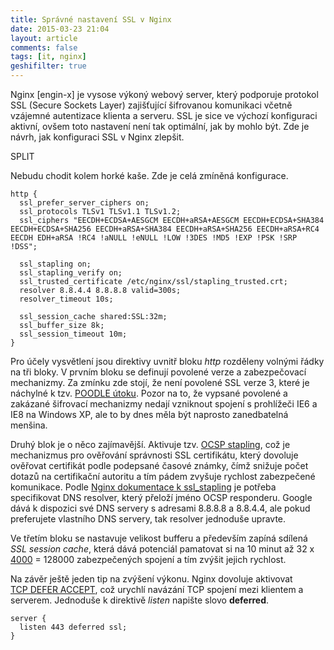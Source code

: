```yaml
---
title: Správné nastavení SSL v Nginx
date: 2015-03-23 21:04
layout: article
comments: false
tags: [it, nginx]
geshifilter: true
---
```


Nginx [engin-x] je vysose výkoný webový server, který podporuje protokol SSL (Secure Sockets Layer) zajišťující šifrovanou komunikaci včetně vzájemné autentizace klienta a serveru. SSL je sice ve výchozí konfiguraci aktivní, ovšem toto nastavení není tak optimální, jak by mohlo být. Zde je návrh, jak konfiguraci SSL v Nginx zlepšit.

SPLIT

Nebudu chodit kolem horké kaše. Zde je celá zmíněná konfigurace.

```
http {
  ssl_prefer_server_ciphers on;
  ssl_protocols TLSv1 TLSv1.1 TLSv1.2;
  ssl_ciphers "EECDH+ECDSA+AESGCM EECDH+aRSA+AESGCM EECDH+ECDSA+SHA384 EECDH+ECDSA+SHA256 EECDH+aRSA+SHA384 EECDH+aRSA+SHA256 EECDH+aRSA+RC4 EECDH EDH+aRSA !RC4 !aNULL !eNULL !LOW !3DES !MD5 !EXP !PSK !SRP !DSS";

  ssl_stapling on;
  ssl_stapling_verify on;
  ssl_trusted_certificate /etc/nginx/ssl/stapling_trusted.crt;
  resolver 8.8.4.4 8.8.8.8 valid=300s;
  resolver_timeout 10s;

  ssl_session_cache shared:SSL:32m;
  ssl_buffer_size 8k;
  ssl_session_timeout 10m;
}
```

Pro účely vysvětlení jsou direktivy uvnitř bloku *http* rozděleny volnými řádky na tři bloky.
V prvním bloku se definují povolené verze a zabezpečovací mechanizmy. Za zmínku zde stojí, že není povolené SSL verze 3, které je náchylné k tzv. [POODLE&nbsp;útoku](http://www.root.cz/clanky/poodle-utok-na-sslv3/). Pozor na to, že vypsané povolené a zakázané šifrovací mechanizmy nedají vzniknout spojení s prohlížeči IE6 a IE8 na Windows XP, ale to by dnes měla být naprosto zanedbatelná menšina.

Druhý blok je o něco zajímavější. Aktivuje tzv. <a href="http://en.wikipedia.org/wiki/OCSP_stapling">OCSP&nbsp;stapling</a>, což je mechanizmus pro ověřování správnosti SSL certifikátu, který dovoluje ověřovat certifikát podle podepsané časové známky, čímž snižuje počet dotazů na certifikační autoritu a tím pádem zvyšuje rychlost zabezpečené komunikace. Podle <a href="http://nginx.org/en/docs/http/ngx_http_ssl_module.html#ssl_stapling">Nginx dokumentace k ssl_stapling</a> je potřeba specifikovat DNS resolver, který přeloží jméno OCSP responderu. Google dává k dispozici své DNS servery s adresami 8.8.8.8 a 8.8.4.4, ale pokud preferujete vlastního DNS servery, tak resolver jednoduše upravte.

Ve třetím bloku se nastavuje velikost bufferu a především zapíná sdílená *SSL session cache*, která dává potenciál pamatovat si na 10 minut až 32 x [4000](http://nginx.org/en/docs/http/ngx_http_ssl_module.html#ssl_session_cache) = 128000 zabezpečených spojení a tím zvýšit jejich rychlost.

Na závěr ještě jeden tip na zvýšení výkonu. Nginx dovoluje aktivovat <a href="http://www.techrepublic.com/article/take-advantage-of-tcp-ip-options-to-optimize-data-transmission/">TCP&nbsp;DEFER&nbsp;ACCEPT</a>, což urychlí navázání TCP spojení mezi klientem a serverem. Jednoduše k direktivě <em>listen</em> napište slovo <strong>deferred</strong>.

```
server {
  listen 443 deferred ssl;
}
```
